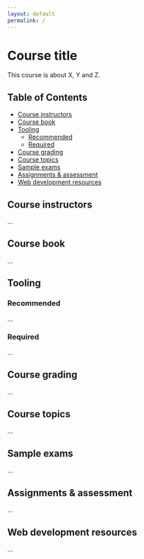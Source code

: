 ```yaml
---
layout: default
permalink: /
---
```


Course title <!-- omit in toc -->
==

This course is about X, Y and Z.

## Table of Contents <!-- omit in toc --> <!-- , created via the VSC extension Markdown All -->
- [Course instructors](#course-instructors)
- [Course book](#course-book)
- [Tooling](#tooling)
  - [Recommended](#recommended)
  - [Required](#required)
- [Course grading](#course-grading)
- [Course topics](#course-topics)
- [Sample exams](#sample-exams)
- [Assignments & assessment](#assignments--assessment)
- [Web development resources](#web-development-resources)

## Course instructors

...

## Course book

...

## Tooling

### Recommended

...

### Required 

...

## Course grading

...


## Course topics

...

## Sample exams

...

## Assignments & assessment

...


## Web development resources

...